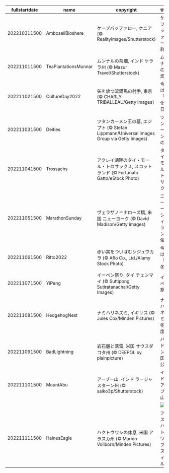 |fullstartdate|name|copyright|title|image|
|--|--|--|--|--|
202210311500|AmboseliBioshere|ケープバッファロー, ケニア (© RealityImages/Shutterstock)|ケープバッファローの群れ|![](/ja-JP/2022/11/202210311500AmboseliBioshere.jpg)|
202211011500|TeaPlantationsMunnar|ムンナルの茶畑, インド ケララ州 (© Mazur Travel/Shutterstock)|ムンナルの茶畑|![](/ja-JP/2022/11/202211011500TeaPlantationsMunnar.jpg)|
202211021500|CultureDay2022|矢を放つ流鏑馬の射手, 東京 (© CHARLY TRIBALLEAU/Getty images)|今日は「文化の日」|![](/ja-JP/2022/11/202211021500CultureDay2022.jpg)|
202211031500|Deities|ツタンカーメン王の墓, エジプト (© Stefan Lippmann/Universal Images Group via Getty Images)|ツタンカーメン王の墓|![](/ja-JP/2022/11/202211031500Deities.jpg)|
202211041500|Trossachs|アクレイ湖畔のタイ・モール・トロサックス, スコットランド (© Fortunato Gatto/eStock Photo)|タイ・モール・トロサックス|![](/ja-JP/2022/11/202211041500Trossachs.jpg)|
202211051500|MarathonSunday|ヴェラザノ＝ナローズ橋, 米国 ニューヨーク (© David Madison/Getty Images)|ニューヨークシティマラソン開催|![](/ja-JP/2022/11/202211051500MarathonSunday.jpg)|
202211061500|Ritto2022|赤い実をついばむシジュウカラ (© Aflo Co., Ltd./Alamy Stock Photo)|今日は「立冬」|![](/ja-JP/2022/11/202211061500Ritto2022.jpg)|
202211071500|YiPeng|イーペン祭り, タイ チェンマイ (© Suttipong Sutiratanachai/Getty Images)|イーペン祭り|![](/ja-JP/2022/11/202211071500YiPeng.jpg)|
202211081500|HedgehogNest|ナミハリネズミ, イギリス (© Jules Cox/Minden Pictures)|ナミハリネズミの冬支度|![](/ja-JP/2022/11/202211081500HedgehogNest.jpg)|
202211091500|BadLightning|岩石層と落雷, 米国 サウスダコタ州 (© DEEPOL by plainpicture)|バッドランズ国立公園|![](/ja-JP/2022/11/202211091500BadLightning.jpg)|
202211101500|MountAbu|アーブー山, インド ラージャスターン州 (© saiko3p/Shutterstock)|インド アーブー山|![](/ja-JP/2022/11/202211101500MountAbu.jpg)|
||||![](/ja-JP/2022/11/.jpg)|
202211111500|HainesEagle|ハクトウワシの休息, 米国 アラスカ州 (© Marion Vollborn/Minden Pictures)|アラスカ ハクトウワシフェスティバル|![](/ja-JP/2022/11/202211111500HainesEagle.jpg)|
